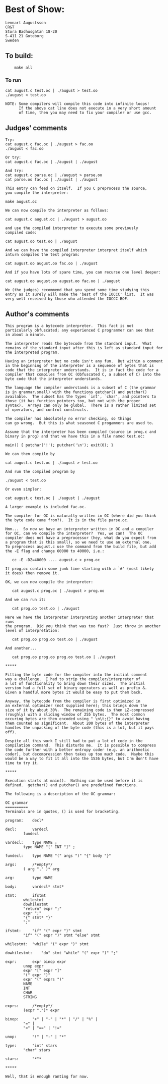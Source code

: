 # Best of Show:

    Lennart Augustsson
    CR&T
    Stora Badhusgatan 18-20
    S-411 21 Goteborg
    Sweden

## To build:

        make all

### To run

	cat august.c test.oc | ./august > test.oo
	./august < test.oo

	NOTE: Some compilers will compile this code into infinite loops!
	      If the above cat line does not execute in a very short amount
	      of time, then you may need to fix your compiler or use gcc.

## Judges' comments

    Try: 
	cat august.c fac.oc | ./august > fac.oo
	./august < fac.oo

    Or try:
	cat august.c fac.oc | ./august | ./august

    And try:
	cat august.c parse.oc | ./august > parse.oo
	cat parse.oo fac.oc | ./august | ./august

    This entry can feed on itself.  If you C preprocess the source,
    you compile the interpreter:

	make august.oc

    We can now compile the interpreter as follows:

	cat august.c august.oc | ./august > august.oo

    and use the compiled interpreter to execute some previously
    compiled code:

	cat august.oo test.oo | ./august

    And we can have the compiled interpreter interpret itself which
    inturn compiles the test program:

	cat august.oo august.oo fac.oo | ./august

    And if you have lots of spare time, you can recurse one level deeper:

	cat august.oo august.oo august.oo fac.oo | ./august

    We (the judges) recommend that you spend some time studying this
    entry as it surely will make the 'best of the IOCCC' list.  It was
    very well received by those who attended the IOCCC BOF.

## Author's comments

    This program is a bytecode interpreter.  This fact is not
    particularly obfuscated; any experienced C programmer can see that
    in about a minute.

    The interpreter reads the bytecode from the standard input.  What
    remains of the standard input after this is left as standard input for
    the interpreted program.

    Having an interpreter but no code isn't any fun.  But within a comment
    in the beginning of the interpreter is a sequence of bytes that is
    code that the interpreter understands.  It is in fact the code for a
    compiler that compiles from OC (Obfuscated C, a subset of C) into the
    byte code that the interpreter understands.

    The language the compiler understands is a subset of C (the grammar
    is in grammar.small) with the functions getchar() and putchar()
    available.  The subset has the types `int', `char', and pointers to
    those (it has function pointers too, but not with the proper
    syntax).  Arrays can only be global.  There is a rather limited set
    of operators, and control constructs.

    The compiler has absolutely no error checking, so things
    can go wrong.  But this is what seasoned C progammers are used to.

    Assume that the interpreter has been compiled (source in prog.c and
    binary in prog) and that we have this in a file named test.oc:

	main() { putchar('!'); putchar('\n'); exit(0); }

    We can then compile by

	cat august.c test.oc | ./august > test.oo

    And run the compiled program by

	./august < test.oo

    Or even simpler:

	cat august.c test.oc | ./august | ./august
	    
    A larger example is included fac.oc.

    The compiler for OC is naturally written in OC (where did you think
    the byte code came from?).  It is in the file parse.oc.

    Hmm...  So now we have an interpreter written in OC and a compiler
    for OC, can we compile the interpreter?  Yes, we can!  The OC
    compiler does not have a preprocessor (hey, what do you expect from
    a program that is this small), so we need to use an external one.
    To preprocess august.c use the command from the build file, but add
    the -E flag and change 60000 to 40000, i.e.:

       cc -E -DZ=40000 .... august.c > prog.oc

    If prog.oc contain some junk line starting with a `#' (most likely
    it does) then remove it.

    OK, we can now compile the interpreter:

       cat august.c prog.oc | ./august > prog.oo

    And we can run it:

       cat prog.oo test.oo | ./august

    Here we have the interpreter interpreting another interpreter that runs
    the program.  Did you think that was too fast?  Just throw in another
    level of interpretation:

       cat prog.oo prog.oo test.oo | ./august

    And another...

       cat prog.oo prog.oo prog.oo test.oo | ./august

    *****

    Fitting the byte code for the compiler into the initial comment
    was a challenge.  I had to strip the compiler/interpreter of
    a lot of functionality to bring down their sizes.  The initial
    version had a full set of binary operators as well as prefix &.
    Given a handful more bytes it would be easy to put them back.

    Anyway, the bytecode from the compiler is first optimized in
    an external optimizer (not supplied here); this brings down the
    size of it by about 30%.  The remaining code is then LZ-compressed
    (roughly) with a sliding window of 255 bytes.  The most common
    occuring bytes are then encoded using " \n\t;{}" to avoid having
    them counted as significant.  About 200 bytes of the interpreter
    handles the unpacking of the byte code (this is a lot, but it pays
    off).

    Despite all this work I still had to put a lot of code in the
    compilation command.  This disturbs me.  It is possible to compress
    the code further with a better entropy coder (e.g. an arithmetic
    coder), but decompression then takes up too much code.  Maybe this
    would be a way to fit it all into the 1536 bytes, but I'm don't have
    time to try it.

    *****

    Execution starts at main().  Nothing can be used before it is
    defined.  getchar() and putchar() are predefined functions.

    The following is a description of the OC grammar:

	OC grammar
	==========
	Terminals are in quotes, () is used for bracketing.

	program:	decl*

	decl:		vardecl
			fundecl

	vardecl:	type NAME ;
			type NAME "[" INT "]" ;

	fundecl:	type NAME "(" args ")" "{" body "}"

	args:		/*empty*/
			( arg "," )* arg

	arg:		type NAME

	body:		vardecl* stmt*

	stmt:		ifstmt
			whilestmt
			dowhilestmt
			"return" expr ";"
			expr ";"
			"{" stmt* "}"
			";"

	ifstmt:		"if" "(" expr ")" stmt
			"if" "(" expr ")" stmt "else" stmt

	whilestmt:	"while" "(" expr ")" stmt

	dowhilestmt:	"do" stmt "while" "(" expr ")" ";"

	expr:		expr binop expr
			unop expr
			expr "[" expr "]"
			"(" expr ")"
			expr "(" exprs ")"
			NAME
			INT
			CHAR
			STRING

	exprs:		/*empty*/
			(expr ",")* expr

	binop:		"+" | "-" | "*" | "/" | "%" |
			"=" |
			"<" | "==" | "!="

	unop:		"!" | "-" | "*"

	type:		"int" stars
			"char" stars

	stars:		"*"*

    *****

    Well, that is enough ranting for now.
